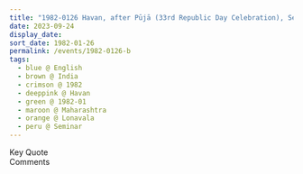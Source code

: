 ```yaml
---
title: "1982-0126 Havan, after Pūjā (33rd Republic Day Celebration), Seminar, Day 4, Lonavala, Maharashtra, India"
date: 2023-09-24
display_date: 
sort_date: 1982-01-26
permalink: /events/1982-0126-b
tags:
  - blue @ English
  - brown @ India
  - crimson @ 1982
  - deeppink @ Havan
  - green @ 1982-01
  - maroon @ Maharashtra
  - orange @ Lonavala
  - peru @ Seminar
---
```


<wave-list>
  <list-title color="green" width="75">Key Quote</list-title>
  <list-item color="BlanchedAlmond"  width="200"></list-item>
  <list-item color="Lavender"></list-item>
  <list-item color="BlanchedAlmond"></list-item>
</wave-list>

<br>

<wave-list>
  <list-title color="green" width="75">Comments</list-title>
  <list-item color="BlanchedAlmond"  width="200"></list-item>
  <list-item color="Lavender"></list-item>
  <list-item color="BlanchedAlmond"></list-item>
</wave-list>